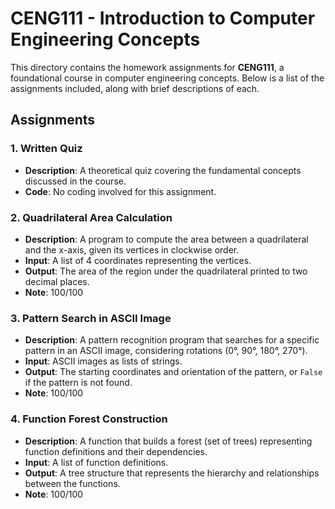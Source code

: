 # CENG111 - Introduction to Computer Engineering Concepts

This directory contains the homework assignments for **CENG111**, a foundational course in computer engineering concepts. Below is a list of the assignments included, along with brief descriptions of each.

## Assignments

### 1. Written Quiz
- **Description**: A theoretical quiz covering the fundamental concepts discussed in the course.
- **Code**: No coding involved for this assignment.

### 2. Quadrilateral Area Calculation
- **Description**: A program to compute the area between a quadrilateral and the x-axis, given its vertices in clockwise order.
- **Input**: A list of 4 coordinates representing the vertices.
- **Output**: The area of the region under the quadrilateral printed to two decimal places.
- **Note**: 100/100

### 3. Pattern Search in ASCII Image
- **Description**: A pattern recognition program that searches for a specific pattern in an ASCII image, considering rotations (0°, 90°, 180°, 270°).
- **Input**: ASCII images as lists of strings.
- **Output**: The starting coordinates and orientation of the pattern, or `False` if the pattern is not found.
- **Note**: 100/100

### 4. Function Forest Construction
- **Description**: A function that builds a forest (set of trees) representing function definitions and their dependencies.
- **Input**: A list of function definitions.
- **Output**: A tree structure that represents the hierarchy and relationships between the functions.
- **Note**: 100/100
